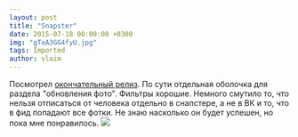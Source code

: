 ```yaml
---
layout: post
title: "Snapster"
date: 2015-07-18 00:00:00 +0300
img: "gTxA3GG4fyU.jpg"
tags: Imported
author: vlaim
---
```


Посмотрел [окончательный релиз](http://snapster.io). По сути отдельная оболочка для раздела "обновления фото".
Фильтры хорошие. Немного смутило то, что нельзя отписаться от человека отдельно в снапстере, а не в ВК и то, что в фид попадают все фотки.
Не знаю насколько он будет успешен, но пока мне понравилось. ![](/blog/assets/img/gTxA3GG4fyU.jpg)